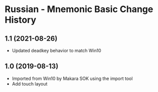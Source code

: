 Russian - Mnemonic Basic Change History
====================

1.1 (2021-08-26)
----------------
* Updated deadkey behavior to match Win10

1.0 (2019-08-13)
----------------
* Imported from Win10 by Makara SOK using the import tool
* Add touch layout
